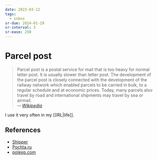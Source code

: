 ```yaml
---
date: 2023-03-12
tags:
  - inbox
sr-due: 2024-01-29
sr-interval: 3
sr-ease: 250
---
```


# Parcel post

> Parcel post is a postal service for mail that is too heavy for normal letter
> post. It is usually slower than letter post. The development of the parcel
> post is closely connected with the development of the railway network which
> enabled parcels to be carried in bulk, to a regular schedule and at economic
> prices. Today, many parcels also travel by road and international shipments
> may travel by sea or airmail.\
> — <cite>[Wikipedia](https://en.wikipedia.org/wiki/Parcel_post)</cite>

I use it very often in my [[IRL|life]].

## References

- [Shipper](https://shipper.space/)
- [Pochta.ru](https://www.pochta.ru/)
- [polexp.com](https://polexp.com/)

